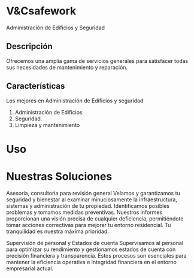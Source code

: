 # V&Csafework
Administración de Edificios y Seguridad

## Descripción
Ofrecemos una amplia gama de servicios generales para satisfacer todas sus necesidades de mantenimiento y reparación.
## Características

Los mejores en Administración de
Edificios y seguridad
1. Administración de Edificios
2. Seguridad.
3. Limpieza y mantenimiento


# Uso

# Nuestras  Soluciones

Asesoria, consultoria para revisión general
Velamos y garantizamos tu seguridad y bienestar al examinar minuciosamente la infraestructura, sistemas y administración de tu propiedad. Identificamos posibles problemas y tomamos medidas preventivas. Nuestros informes proporcionan una visión precisa de cualquier deficiencia, permitiéndote tomar acciones correctivas para mejorar tu entorno residencial. Tu tranquilidad es nuestra máxima prioridad.


Supervisión de personal y Estados de cuenta
Supervisamos al personal para optimizar su rendimiento y gestionamos estados de cuenta con precisión financiera y transparencia. Estos procesos son esenciales para mantener la eficiencia operativa e integridad financiera en el entorno empresarial actual.